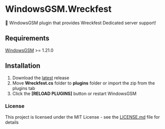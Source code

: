 # WindowsGSM.Wreckfest
🧩 WindowsGSM plugin that provides Wreckfest Dedicated server support!

## Requirements
[WindowsGSM](https://github.com/WindowsGSM/WindowsGSM) >= 1.21.0

## Installation
1. Download the [latest](https://github.com/Soulflare3/WindowsGSM.Wreckfest/releases/latest) release
1. Move **Wreckfest.cs** folder to **plugins** folder or import the zip from the plugins tab
1. Click the **[RELOAD PLUGINS]** button or restart WindowsGSM

### License
This project is licensed under the MIT License - see the [LICENSE.md](https://github.com/Soulflare3/WindowsGSM.Wreckfest/blob/master/LICENSE) file for details
